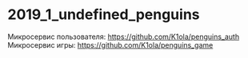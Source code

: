 # 2019_1_undefined_penguins

Микросервис пользователя: https://github.com/K1ola/penguins_auth
Микросервис игры: https://github.com/K1ola/penguins_game